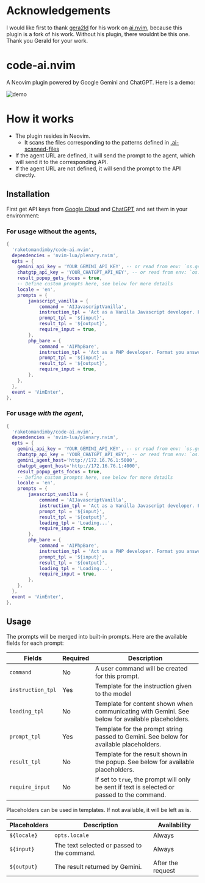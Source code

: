 # Acknowledgements

I would like first to thank [gera2ld](https://github.com/gera2ld) for his work on [ai.nvim](https://github.com/gera2ld/ai.nvim), because this plugin is a fork of his work. 
Without his plugin, there wouldnt be this one.
Thank you Gerald for your work.

# code-ai.nvim

A Neovim plugin powered by Google Gemini and ChatGPT.
Here is a demo:

![demo](./demo-code-ai.gif)


# How it works

- The plugin resides in Neovim.
  - It scans the files corresponding to the patterns defined in [.ai-scanned-files](./.ai-scanned-files)
- If the agent URL are defined, it will send the prompt to the agent, which will send it to the corresponding API.
- If the agent URL are not defined, it will send the prompt to the API directly.



## Installation

First get API keys from [Google Cloud](https://ai.google.dev/gemini-api/docs/api-key) and [ChatGPT](https://platform.openai.com/api-keys) and set them in your environment:

### For usage without the agents,

```lua
{
  'rakotomandimby/code-ai.nvim',
  dependencies = 'nvim-lua/plenary.nvim',
  opts = {
    gemini_api_key = 'YOUR_GEMINI_API_KEY', -- or read from env: `os.getenv('GEMINI_API_KEY')`
    chatgtp_api_key = 'YOUR_CHATGPT_API_KEY', -- or read from env: `os.getenv('CHATGPT_API_KEY')`
    result_popup_gets_focus = true,
    -- Define custom prompts here, see below for more details
    locale = 'en',
    prompts = {
        javascript_vanilla = {
            command = 'AIJavascriptVanilla',
            instruction_tpl = 'Act as a Vanilla Javascript developer. Format you answer with Markdown.',
            prompt_tpl = '${input}',
            result_tpl = '${output}',
            require_input = true,
        },
        php_bare = {
            command = 'AIPhpBare',
            instruction_tpl = 'Act as a PHP developer. Format you answer with Markdown.',
            prompt_tpl = '${input}',
            result_tpl = '${output}',
            require_input = true,
        },
    },
  },
  event = 'VimEnter',
},
```


### For usage *with the agent*,

```lua
{
  'rakotomandimby/code-ai.nvim',
  dependencies = 'nvim-lua/plenary.nvim',
  opts = {
    gemini_api_key = 'YOUR_GEMINI_API_KEY', -- or read from env: `os.getenv('GEMINI_API_KEY')`
    chatgtp_api_key = 'YOUR_CHATGPT_API_KEY', -- or read from env: `os.getenv('CHATGPT_API_KEY')`
    gemini_agent_host='http://172.16.76.1:5000',
    chatgpt_agent_host='http://172.16.76.1:4000',
    result_popup_gets_focus = true,
    -- Define custom prompts here, see below for more details
    locale = 'en',
    prompts = {
        javascript_vanilla = {
            command = 'AIJavascriptVanilla',
            instruction_tpl = 'Act as a Vanilla Javascript developer. Format you answer with Markdown.',
            prompt_tpl = '${input}',
            result_tpl = '${output}',
            loading_tpl = 'Loading...',
            require_input = true,
        },
        php_bare = {
            command = 'AIPhpBare',
            instruction_tpl = 'Act as a PHP developer. Format you answer with Markdown.',
            prompt_tpl = '${input}',
            result_tpl = '${output}',
            loading_tpl = 'Loading...',
            require_input = true,
        },
    },
  },
  event = 'VimEnter',
},
```



## Usage

The prompts will be merged into built-in prompts. Here are the available fields for each prompt:

| Fields          | Required | Description                                                                                      |
| --------------- | -------- | ------------------------------------------------------------------------------------------------ |
| `command`       | No       | A user command will be created for this prompt.                                                  |
| `instruction_tpl` | Yes    | Template for the instruction given to the model                                                  |                         
| `loading_tpl`   | No       | Template for content shown when communicating with Gemini. See below for available placeholders. |
| `prompt_tpl`    | Yes      | Template for the prompt string passed to Gemini. See below for available placeholders.           |
| `result_tpl`    | No       | Template for the result shown in the popup. See below for available placeholders.                |
| `require_input` | No       | If set to `true`, the prompt will only be sent if text is selected or passed to the command.     |

Placeholders can be used in templates. If not available, it will be left as is.

| Placeholders          | Description                                                                                | Availability      |
| --------------------- | ------------------------------------------------------------------------------------------ | ----------------- |
| `${locale}`           | `opts.locale`                                                                              | Always            |
| `${input}`            | The text selected or passed to the command.                                                | Always            |
| `${output}`           | The result returned by Gemini.                                                             | After the request |


